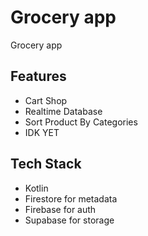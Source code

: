 # Grocery app

Grocery app 


## Features

- Cart Shop
- Realtime Database
- Sort Product By Categories
- IDK YET




## Tech Stack

- Kotlin
- Firestore for metadata
- Firebase for auth
- Supabase for storage

